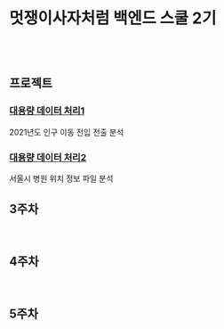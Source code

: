 # 멋쟁이사자처럼 백엔드 스쿨 2기
<br><br>
## 프로젝트
### [대용량 데이터 처리1](https://github.com/ahngiwon00/like-lion/tree/main/src/Day1007/bigfile)
2021년도 인구 이동 전입 전출 분석
### [대용량 데이터 처리2](https://github.com/ahngiwon00/like-lion/tree/main/src/Day1012/bigdata)
서울시 병원 위치 정보 파일 분석
<br>

## 3주차

<br>

## 4주차

<br>

## 5주차
